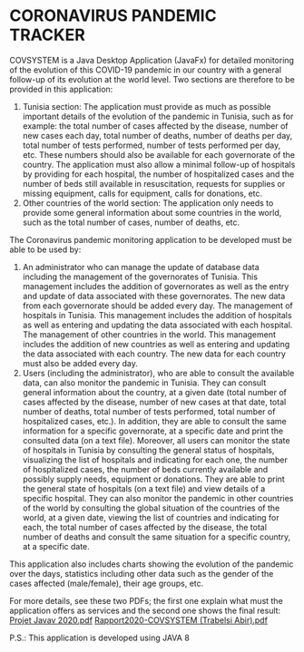 # CORONAVIRUS PANDEMIC TRACKER
 COVSYSTEM is a Java Desktop Application (JavaFx) for detailed monitoring of the evolution of this COVID-19 pandemic in our country with a general follow-up of its evolution at the world level. Two sections are therefore to be provided in this application:
  1) Tunisia section: The application must provide as much as possible important details of the evolution of the pandemic in Tunisia, such as for example: the total number of cases affected by the disease, number of new cases each day, total number of deaths, number of deaths per day, total number of tests performed, number of tests performed per day, etc. These numbers should also be available for each governorate of the country. The application must also allow a minimal follow-up of hospitals by providing for each hospital, the number of hospitalized cases and the number of beds still available in resuscitation, requests for supplies or missing equipment, calls for equipment, calls for donations, etc.
  2) Other countries of the world section: The application only needs to provide some general information about some countries in the world, such as the total number of cases, number of deaths, etc.

The Coronavirus pandemic monitoring application to be developed must be able to be used by: 
  1) An administrator who can manage the update of database data including the management of the governorates of Tunisia. This management includes the addition of governorates as well as the entry and update of data associated with these governorates. The new data from each governorate should be added every day. The management of hospitals in Tunisia. This management includes the addition of hospitals as well as entering and updating the data associated with each hospital. The management of other countries in the world. This management includes the addition of new countries as well as entering and updating the data associated with each country. The new data for each country must also be added every day.
  2) Users (including the administrator), who are able to consult the available data, can also monitor the pandemic in Tunisia. They can consult general information about the country, at a given date (total number of cases affected by the disease, number of new cases at that date, total number of deaths, total number of tests performed, total number of hospitalized cases, etc.). In addition, they are able to consult the same information for a specific governorate, at a specific date and print the consulted data (on a text file). Moreover, all users can monitor the state of hospitals in Tunisia by consulting the general status of hospitals, visualizing the list of hospitals and indicating for each one, the number of hospitalized cases, the number of beds currently available and possibly supply needs, equipment or donations. They are able to print the general state of hospitals (on a text file) and view details of a specific hospital. They can also monitor the pandemic in other countries of the world by consulting the global situation of the countries of the world, at a given date, viewing the list of countries and indicating for each, the total number of cases affected by the disease, the total number of deaths and consult the same situation for a specific country, at a specific date.
  
This application also includes charts showing the evolution of the pandemic over the days, statistics including other data such as the gender of the cases affected (male/female), their age groups, etc.

For more details, see these two PDFs; the first one explain what must the application offers as services and the second one shows the final result: 
[Projet Javav 2020.pdf](https://github.com/Trabelsi-Development/COVSYSTEM/files/8995853/Projet.Javav.2020.pdf)
[Rapport2020-COVSYSTEM (Trabelsi Abir).pdf](https://github.com/Trabelsi-Development/COVSYSTEM/files/8995872/Rapport2020-COVSYSTEM.Trabelsi.Abir.pdf)


P.S.: This application is developed using JAVA 8
